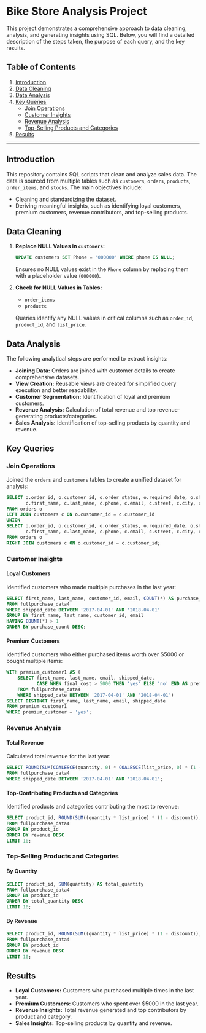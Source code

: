 # Bike Store Analysis Project

This project demonstrates a comprehensive approach to data cleaning, analysis, and generating insights using SQL. Below, you will find a detailed description of the steps taken, the purpose of each query, and the key results.

## Table of Contents
1. [Introduction](#introduction)
2. [Data Cleaning](#data-cleaning)
3. [Data Analysis](#data-analysis)
4. [Key Queries](#key-queries)
    - [Join Operations](#join-operations)
    - [Customer Insights](#customer-insights)
    - [Revenue Analysis](#revenue-analysis)
    - [Top-Selling Products and Categories](#top-selling-products-and-categories)
5.  [Results](#results)

---

## Introduction
This repository contains SQL scripts that clean and analyze sales data. The data is sourced from multiple tables such as `customers`, `orders`, `products`, `order_items`, and `stocks`. The main objectives include:

- Cleaning and standardizing the dataset.
- Deriving meaningful insights, such as identifying loyal customers, premium customers, revenue contributors, and top-selling products.

## Data Cleaning
1. **Replace NULL Values in `customers`:**
    ```sql
    UPDATE customers SET Phone = '000000' WHERE phone IS NULL;
    ```
    Ensures no NULL values exist in the `Phone` column by replacing them with a placeholder value (`000000`).

2. **Check for NULL Values in Tables:**
    - `order_items`
    - `products`

    Queries identify any NULL values in critical columns such as `order_id`, `product_id`, and `list_price`.

## Data Analysis

The following analytical steps are performed to extract insights:

- **Joining Data:** Orders are joined with customer details to create comprehensive datasets.
- **View Creation:** Reusable views are created for simplified query execution and better readability.
- **Customer Segmentation:** Identification of loyal and premium customers.
- **Revenue Analysis:** Calculation of total revenue and top revenue-generating products/categories.
- **Sales Analysis:** Identification of top-selling products by quantity and revenue.

## Key Queries

### Join Operations
Joined the `orders` and `customers` tables to create a unified dataset for analysis:
```sql
SELECT o.order_id, o.customer_id, o.order_status, o.required_date, o.shipped_date, o.store_id, o.staff_id,
       c.first_name, c.last_name, c.phone, c.email, c.street, c.city, c.state, c.zip_code
FROM orders o
LEFT JOIN customers c ON o.customer_id = c.customer_id
UNION
SELECT o.order_id, o.customer_id, o.order_status, o.required_date, o.shipped_date, o.store_id, o.staff_id,
       c.first_name, c.last_name, c.phone, c.email, c.street, c.city, c.state, c.zip_code
FROM orders o
RIGHT JOIN customers c ON o.customer_id = c.customer_id;

```
### Customer Insights
#### Loyal Customers
Identified customers who made multiple purchases in the last year:
```sql
SELECT first_name, last_name, customer_id, email, COUNT(*) AS purchase_count
FROM fullpurchase_data4
WHERE shipped_date BETWEEN '2017-04-01' AND '2018-04-01'
GROUP BY first_name, last_name, customer_id, email
HAVING COUNT(*) > 1
ORDER BY purchase_count DESC;
```

#### Premium Customers
Identified customers who either purchased items worth over $5000 or bought multiple items:
```sql
WITH premium_customer1 AS (
    SELECT first_name, last_name, email, shipped_date,
           CASE WHEN final_cost > 5000 THEN 'yes' ELSE 'no' END AS premium_customer
    FROM fullpurchase_data4
    WHERE shipped_date BETWEEN '2017-04-01' AND '2018-04-01')
SELECT DISTINCT first_name, last_name, email, shipped_date
FROM premium_customer1
WHERE premium_customer = 'yes';
```

### Revenue Analysis
#### Total Revenue
Calculated total revenue for the last year:
```sql
SELECT ROUND(SUM(COALESCE(quantity, 0) * COALESCE(list_price, 0) * (1 - COALESCE(discount, 0))), 2) AS total_revenue
FROM fullpurchase_data4
WHERE shipped_date BETWEEN '2017-04-01' AND '2018-04-01';
```

#### Top-Contributing Products and Categories
Identified products and categories contributing the most to revenue:
```sql
SELECT product_id, ROUND(SUM((quantity * list_price) * (1 - discount)), 2) AS revenue
FROM fullpurchase_data4
GROUP BY product_id
ORDER BY revenue DESC
LIMIT 10;
```

### Top-Selling Products and Categories
#### By Quantity
```sql
SELECT product_id, SUM(quantity) AS total_quantity
FROM fullpurchase_data4
GROUP BY product_id
ORDER BY total_quantity DESC
LIMIT 10;
```

#### By Revenue
```sql
SELECT product_id, ROUND(SUM((quantity * list_price) * (1 - discount)), 2) AS revenue
FROM fullpurchase_data4
GROUP BY product_id
ORDER BY revenue DESC
LIMIT 10;
```


## Results
- **Loyal Customers:** Customers who purchased multiple times in the last year.
- **Premium Customers:** Customers who spent over $5000 in the last year.
- **Revenue Insights:** Total revenue generated and top contributors by product and category.
- **Sales Insights:** Top-selling products by quantity and revenue.



